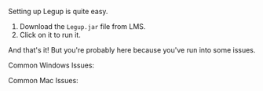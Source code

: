 Setting up Legup is quite easy.

1. Download the `Legup.jar` file from LMS.
2. Click on it to run it.

And that's it! But you're probably here because you've run into some issues.

Common Windows Issues:


Common Mac Issues: